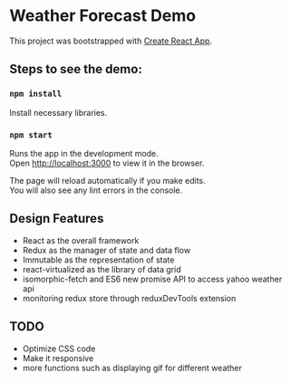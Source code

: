 # Weather Forecast Demo

This project was bootstrapped with [Create React App](https://github.com/facebookincubator/create-react-app).

## Steps to see the demo:

### `npm install`
Install necessary libraries.

### `npm start`

Runs the app in the development mode.<br>
Open [http://localhost:3000](http://localhost:3000) to view it in the browser.

The page will reload automatically if you make edits.<br>
You will also see any lint errors in the console.

## Design Features

- React as the overall framework
- Redux as the manager of state and data flow
- Immutable as the representation of state
- react-virtualized as the library of data grid
- isomorphic-fetch and ES6 new promise API to access yahoo weather api
- monitoring redux store through reduxDevTools extension

## TODO
- Optimize CSS code
- Make it responsive
- more functions such as displaying gif for different weather
